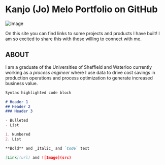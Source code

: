 # Kanjo (Jo) Melo Portfolio on GitHub

![Image](https://github.com/jomelo23/portfolio/blob/master/images/headshot.png?raw=true)

On this site you can find links to some projects and products I have built! I am so excited to share this with those willing to connect with me.

## ABOUT

I am a graduate of the Universities of Sheffield and Waterloo currently working as a _process engineer_ where I use data to drive cost savings in production operations and process optimization to generate increased business value.

```markdown
Syntax highlighted code block

# Header 1
## Header 2
### Header 3

- Bulleted
- List

1. Numbered
2. List

**Bold** and _Italic_ and `Code` text

[Link](url) and ![Image](src)
```
